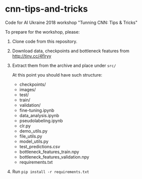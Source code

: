 # cnn-tips-and-tricks
Code for AI Ukraine 2018 workshop "Tunning CNN: Tips &amp; Tricks"


To prepare for the workshop, please:

1. Clone code from this repository.

2. Download data, checkpoints and bottleneck features from http://tiny.cc/4flryy

3. Extract them from the archive and place under `src/`

   At this point you should have such structure:
   - checkpoints/
   - images/
   - test/
   - train/
   - validation/
   - fine-tuning.ipynb
   - data_analysis.ipynb
   - pseudolabeling.ipynb
   - clr.py
   - demo_utils.py
   - file_utils.py
   - model_utils.py
   - test_predictions.csv
   - bottleneck_features_train.npy
   - bottleneck_features_validation.npy
   - requirements.txt

4. Run `pip install -r requirements.txt`
